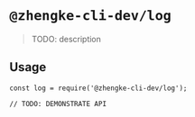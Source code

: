 # `@zhengke-cli-dev/log`

> TODO: description

## Usage

```
const log = require('@zhengke-cli-dev/log');

// TODO: DEMONSTRATE API
```

